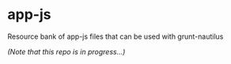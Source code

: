 app-js
======

Resource bank of app-js files that can be used with grunt-nautilus

_(Note that this repo is in progress...)_
